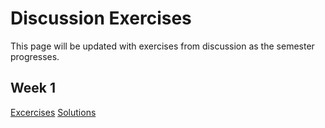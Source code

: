 # Discussion Exercises

This page will be updated with exercises from discussion as the semester progresses.

## Week 1

[Excercises]()
[Solutions]()
